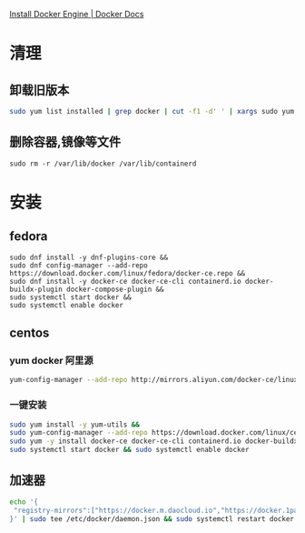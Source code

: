 
[Install Docker Engine | Docker Docs](https://docs.docker.com/engine/install/)

# 清理

## 卸载旧版本

```sh
sudo yum list installed | grep docker | cut -f1 -d' ' | xargs sudo yum -y remove
```

## 删除容器,镜像等文件

```shell
sudo rm -r /var/lib/docker /var/lib/containerd
```


# 安装

## fedora

```shell
sudo dnf install -y dnf-plugins-core && 
sudo dnf config-manager --add-repo https://download.docker.com/linux/fedora/docker-ce.repo && 
sudo dnf install -y docker-ce docker-ce-cli containerd.io docker-buildx-plugin docker-compose-plugin && 
sudo systemctl start docker && 
sudo systemctl enable docker
```

## centos

### yum docker 阿里源

```sh
yum-config-manager --add-repo http://mirrors.aliyun.com/docker-ce/linux/centos/docker-ce.repo
```

### 一键安装

```sh
sudo yum install -y yum-utils && 
sudo yum-config-manager --add-repo https://download.docker.com/linux/centos/docker-ce.repo  &&
sudo yum -y install docker-ce docker-ce-cli containerd.io docker-buildx-plugin docker-compose-plugin &&
sudo systemctl start docker && sudo systemctl enable docker
```

## 加速器

```sh
echo '{
 "registry-mirrors":["https://docker.m.daocloud.io","https://docker.1panel.live"]
}' | sudo tee /etc/docker/daemon.json && sudo systemctl restart docker
```

